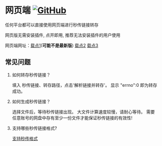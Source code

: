 # 网页端 [![GitHub](https://img.shields.io/badge/-GitHub-24292f?style=plastic&logo=GitHub&logoColor=ffffff)](https://github.com/mengzonefire/baidupan-rapidupload)

任何平台都可以直接使用网页端进行秒传链接转存

网页版无需安装插件, 点开即用,  推荐无法安装插件的用户使用

网页端网址：[载点1](https://rapidacg.gmgard.moe/)(**可能不是最新版**) [载点2](https://mengzonefire.github.io/baidupan-rapidupload) [载点3](https://mengzonefire.code.misakanet.cn/baidupan-rapidupload)

## 常见问题

1. 如何转存秒传链接？

    填入 秒传链接、转存路径，点击'解析链接并转存'。
    显示 "errno":0 即为转存成功。

2. 如何生成秒传链接？

    选择文件后，等待秒传链接出现。
    大文件计算速度较慢，请耐心等待。
    需要任意账号的网盘中存有至少一份文件才能保证秒传链接的有效性!

3. 支持哪些秒传链接格式?

    [支持秒传格式](/document/Info/秒传格式.md)
